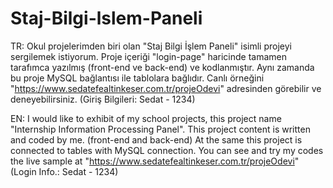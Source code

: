 # Staj-Bilgi-lslem-Paneli

TR: Okul projelerimden biri olan "Staj Bilgi İşlem Paneli" isimli projeyi sergilemek istiyorum. Proje içeriği "login-page" haricinde tamamen tarafımca yazılmış (front-end ve back-end) ve kodlanmıştır. Aynı zamanda bu proje MySQL bağlantısı ile tablolara bağlıdır. Canlı örneğini "https://www.sedatefealtinkeser.com.tr/projeOdevi" adresinden görebilir ve deneyebilirsiniz. (Giriş Bilgileri: Sedat - 1234)

EN: I would like to exhibit of my school projects, this project name "Internship Information Processing Panel". This project content is written and coded by me. (front-end and back-end) At the same this project is connected to tables with MySQL connection. You can see and try my codes the live sample at "https://www.sedatefealtinkeser.com.tr/projeOdevi" (Login Info.: Sedat - 1234)
